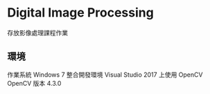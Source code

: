# Digital Image Processing
存放影像處理課程作業

## 環境
作業系統 Windows 7
整合開發環境 Visual Studio 2017 上使用 OpenCV
OpenCV 版本 4.3.0
